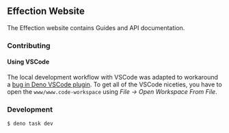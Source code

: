 ## Effection Website

The Effection website contains Guides and API documentation. 

### Contributing

#### Using VSCode

The local development workflow with VSCode was adapted to workaround a [bug in Deno VSCode plugin][vscode-bug]. 
To get all of the VSCode niceties, you have to open the `www/www.code-workspace` using _File -> Open Workspace From File_.

### Development

```shellsession
$ deno task dev
```

[vscode-bug]: https://github.com/thefrontside/effection/issues/893
